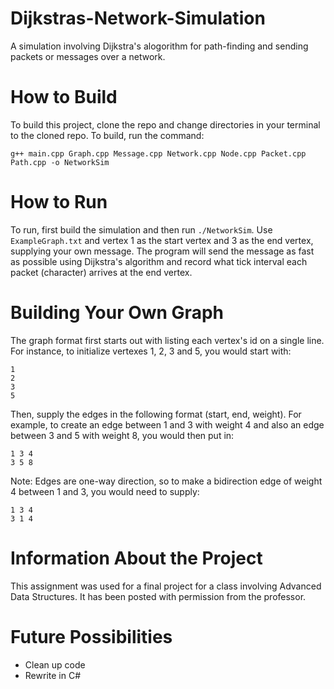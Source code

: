 Dijkstras-Network-Simulation
=============================

A simulation involving Dijkstra's alogorithm for path-finding and sending packets or messages over a network.

How to Build
============

To build this project, clone the repo and change directories in your terminal to the cloned repo. To build, run the command:
```
g++ main.cpp Graph.cpp Message.cpp Network.cpp Node.cpp Packet.cpp Path.cpp -o NetworkSim
```

How to Run
==========

To run, first build the simulation and then run `./NetworkSim`. Use `ExampleGraph.txt` and vertex 1 as the start vertex and 3 as the end vertex, supplying your own message. The program will send the message as fast as possible using Dijkstra's algorithm and record what tick interval each packet (character) arrives at the end vertex.

Building Your Own Graph
=======================

The graph format first starts out with listing each vertex's id on a single line. For instance, to initialize vertexes 1, 2, 3 and 5, you would start with:
```
1
2
3
5
```
Then, supply the edges in the following format (start, end, weight). For example, to create an edge between 1 and 3 with weight 4 and also an edge between 3 and 5 with weight 8, you would then put in:
```
1 3 4
3 5 8
```

Note: Edges are one-way direction, so to make a bidirection edge of weight 4 between 1 and 3, you would need to supply:
```
1 3 4
3 1 4
```

Information About the Project
=============================

This assignment was used for a final project for a class involving Advanced Data Structures. It has been posted with permission from the professor.

Future Possibilities
====================
- Clean up code
- Rewrite in C#
